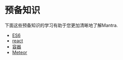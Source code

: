 # 预备知识

下面这些预备知识的学习有助于您更加清晰地了解Mantra.

* [ES6](es6.md)
* [react](react.md)
* [容器](container.md)
* [Meteor](meteor.md)
